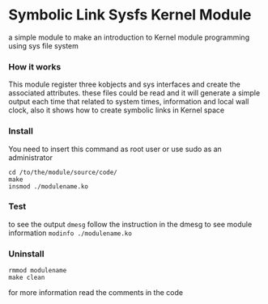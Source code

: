 # Symbolic Link Sysfs Kernel Module

a simple module to make an introduction to Kernel module programming using sys file system


### How it works
This module register three kobjects and sys interfaces and create the associated attributes. these files could be read and it will generate a simple output each time that related to system times, information and local wall clock, also it shows how to create symbolic links in Kernel space


### Install
You need to insert this command as root user or use sudo as an administrator
```
cd /to/the/module/source/code/
make
insmod ./modulename.ko
```

### Test
to see the output `dmesg`
follow the instruction in the dmesg
to see module information `modinfo ./modulename.ko`


### Uninstall
```
rmmod modulename
make clean
```

for more information read the comments in the code
